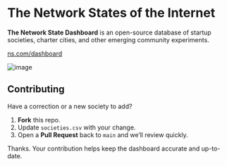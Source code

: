 # The Network States of the Internet

**The Network State Dashboard** is an open-source database of startup societies, charter cities, and other emerging community experiments.

[ns.com/dashboard](https://ns.com/dashboard)

![image](https://github.com/user-attachments/assets/27cd96fc-1ee5-4aa5-b192-29dd7bb616b8)

## Contributing

Have a correction or a new society to add?  
1. **Fork** this repo.  
2. Update `societies.csv` with your change.  
3. Open a **Pull Request** back to `main` and we’ll review quickly.

Thanks. Your contribution helps keep the dashboard accurate and up-to-date.
